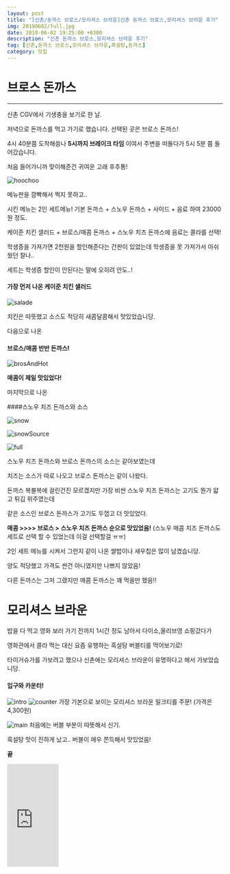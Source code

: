 ```yaml
---
layout: post
title: "[신촌/돈까스 브로스/모리셔스 브라운]신촌 돈까스 브로스,모리셔스 브라운 후기"
img: 20190602/full.jpg
date: 2019-06-02 19:25:00 +0300
description: "신촌 돈까스 브로스,모리셔스 브라운 후기"
tag: [신촌,돈까스 브로스,모리셔스 브라운,흑설탕,돈까스]
category: 맛집
---
```


<script src="//ads-partners.coupang.com/g.js"></script>
<script>
	new PartnersCoupang.G({ id:703 });
</script>

# 브로스 돈까스
---

신촌 CGV에서 기생충을 보기로 한 날.

저녁으로 돈까스를 먹고 가기로 했습니다. 선택된 곳은 브로스 돈까스!

4시 40분쯤 도착해씅나 **5시까지 브레이크 타임** 이여서 주변을 떠돌다가 5시 5분 쯤 들어갔습니다.

처음 들어가니까 맞이해준건 귀여운 고래 후추통!

![hoochoo](/assets/img/20190602/20190602/hoochoo.jpg)


메뉴판을 깜빡해서 찍지 못하고..

시킨 메뉴는 2인 세트메뉴! 기본 돈까스 + 스노우 돈까스 + 사이드 + 음료 하여 23000원 정도.

케이준 치킨 샐러드 + 브로스/매콤 돈까스 + 스노우 치즈 돈까스에 음료는 콜라를 선택!

학생증을 가져가면 2천원을 할인해준다는 간판이 있었는데 학생증을 못 가져가서 아쉬웠던 찰나..

세트는 학생증 할인이 안된다는 말에 오히려 안도..!

#### 가장 먼저 나온 케이준 치킨 샐러드

![salade](/assets/img/20190602/20190602/salade.jpg)

치킨은 따뜻했고 소스도 적당히 새콤달콤해서 맛있었습니당.

다음으로 나온

#### 브로스/매콤 반반 돈까스!

![brosAndHot](/assets/img/20190602/20190602/brosAndHot.jpg)

**매콤이 제일 맛있었다!**

마지막으로 나온

####스노우 치즈 돈까스와 소스

![snow](/assets/img/20190602/20190602/snow.jpg)

![snowSource](/assets/img/20190602/20190602/snowSource.jpg)

![full](/assets/img/20190602/20190602/full.jpg)

스노우 치즈 돈까스와 브로스 돈까스의 소스는 같아보였는데

치즈는 소스가 따로 나오고 브로스 돈까스는 같이 나왔다.

돈까스 복불복에 걸린건진 모르겠지만 가장 비싼 스노우 치즈 돈까스는 고기도 뭔가 얇고 튀김 위주였는데

같은 소스인 브로스 돈까스가 고기도 두껍고 더 맛있었다.

**매콤 >>>> 브로스 > 스노우 치즈 돈까스 순으로 맛있었음!**
(스노우 매콤 치즈 돈까스도 세트로 선택 할 수 있었는데 이걸 선택할걸 ㅠㅠ)

2인 세트 메뉴를 시켜서 그런지 같이 나온 쌀밥이나 새우칩은 많이 남겼습니당.

양도 적당했고 가격도 싼건 아니였지만 나쁘지 않았음!

다른 돈까스는 그저 그랬지만 매콤 돈까스는 꽤 먹을만 했음!!

# 모리셔스 브라운

 밥을 다 먹고 영화 보러 가기 전까지 1시간 정도 남아서 다이소,올리브영 쇼핑갔다가

 영화관에서 콜라 먹는 대신 요즘 유행하는 흑설탕 버블티를 먹어보기로!

 타이거슈가를 가보려고 했으나 신촌에는 모리셔스 브라운이 유명하다고 해서 가보았습니당.


#### 입구와 카운터!
 ![intro](/assets/img/20190602/20190602/intro.jpg)
 ![counter](/assets/img/20190602/20190602/counter_n3j30vbd4.jpg)
 가장 기본으로 보이는 모리셔스 브라운 밀크티를 주문!
 (가격은 4,300원)

 ![main](/assets/img/20190602/20190602/main.jpg)
 처음에는 버블 부분이 따뜻해서 신기.

 흑설탕 맛이 진하게 났고.. 버블이 매우 쫀득해서 맛있었음!

 **끝**








 <iframe src="https://coupa.ng/bgAgV4" width="120" height="240" frameborder="0" scrolling="no"></iframe>
 <script src="//ads-partners.coupang.com/g.js"></script>
<script>
	new PartnersCoupang.G({ id:704 });
</script>
